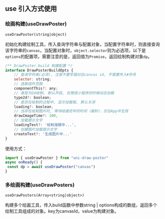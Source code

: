 ## use 引入方式使用

### 绘画构建(useDrawPoster)

`useDrawPoster(string|object)`

初始化构建绘制工具，传入查询字符串与配置对象，当配置字符串时，则直接查询该字符串的`canvas`，当配置对象时，`object.selector`则为必选项，以下是`options`的配置项，需要注意的是，返回值为`Promise`，返回绘制构建对象`dp`。

~~~js
/** DrawPoster.build 构建配置 */
interface DrawPosterBuildOpts {
    // 查询字符串(必须), 注意不要写错对应canvas id, 不需要传入#符号
    selector: string;
    // 选取组件范围
    componentThis?: any;
    // 类型为2d绘制, 默认开启, 在微信小程序的时候动态加载
    type2d?: boolean;
    // 是否在绘制的过程中, 显示加载框, 默认关闭
    loading?: boolean,
    // 当存在绘制图片时, 等待绘画完毕的时间（毫秒），仅在App中生效
    drawImageTime?: 100,
    // 加载提示文字
    loadingText?: '绘制海报中...',
    // 创建图片加载提示文字
    createText?: '生成图片中...'
}
~~~

使用方式：

~~~js
import { useDrawPoster } from "uni-draw-poster"
async onReady() {
 const dp = await useDrawPoster("canvas")   
}
~~~


### 多绘画构建(useDrawPosters)

`useDrawPosters(Array<string|object>)`

构建多个绘画工具，传入build函数中参数string | options构成的数组，返回多个绘制工具组成的对象。key为canvasId，value为构建对象。